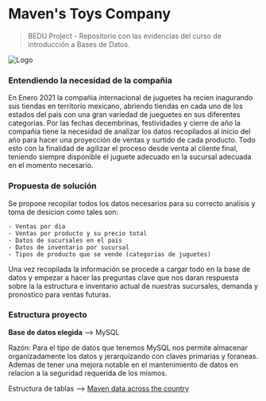 
# Maven's Toys Company
> BEDU Project - Repositorio con las evidencias del curso de introducción a Bases de Datos.

![Logo](https://static.wixstatic.com/media/1ce856_55fde8f529b64ef78ca363ff34250209~mv2.png/v1/fill/w_1000,h_285,al_c,usm_0.66_1.00_0.01/1ce856_55fde8f529b64ef78ca363ff34250209~mv2.png)


### Entendiendo la necesidad de la compañia
En Enero 2021 la compañia internacional de juguetes ha recien inagurando sus tiendas en territorio mexicano, abriendo tiendas en cada uno de los estados del pais con una gran variedad de jueguetes en sus diferentes categorias. Por las fechas decembrinas, festividades y cierre de año la compañia tiene la necesidad de analizar los datos recopilados al inicio del año para hacer una proyección de ventas y surtido de cada producto. Todo esto con la finalidad de agilizar el proceso desde venta al cliente final, teniendo siempre disponible el juguete adecuado en la sucursal adecuada en el momento necesario.


### Propuesta de solución
Se propone recopilar todos los datos necesarios para su correcto analisis y toma de desicion como tales son:
```
- Ventas por dia
- Ventas por producto y su precio total
- Datos de sucursales en el pais
- Datos de inventario por sucursal
- Tipos de producto que se vende (categorias de juguetes)
```
Una vez recopilada la información se procede a cargar todo en la base de datos y empezar a hacer las preguntas clave que nos daran respuesta sobre la la estructura e inventario actual de nuestras sucursales, demanda y pronostico para ventas futuras.


### Estructura proyecto

**Base de datos elegida** --> MySQL

Razón: Para el tipo de datos que tenemos MySQL nos permite almacenar organizadamente los datos y jerarquizando con claves primarias y foraneas. Ademas de tener una mejora notable en el mantenimiento de datos en relacion a la seguridad requerida de los mismos.

Estructura de tablas --> [Maven data across the country](kaggle.com/mysarahmadbhat/toy-sales)


